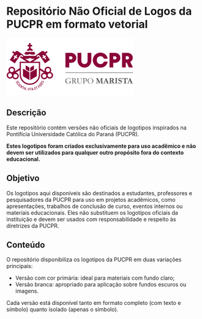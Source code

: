 # Repositório Não Oficial de Logos da PUCPR em formato vetorial

<img
    src="https://raw.githubusercontent.com/lucas-azdias/PUCPR-SVG/ea4f6a6f371fa7c4b26b84b4ad8e00db2b830b9b/cor-primaria/pucpr-completa.svg"
    height="150px"
/>
<img
    srcset="https://raw.githubusercontent.com/lucas-azdias/PUCPR-SVG/ea4f6a6f371fa7c4b26b84b4ad8e00db2b830b9b/branco/pucpr-completa.svg"
    height="50px"
/>

## Descrição
Este repositório contém versões não oficiais de logotipos inspirados na Pontifícia Universidade Católica do Paraná (PUCPR).

**Estes logotipos foram criados exclusivamente para uso acadêmico e não devem ser utilizados para qualquer outro propósito fora do contexto educacional.**

## Objetivo
Os logotipos aqui disponíveis são destinados a estudantes, professores e pesquisadores da PUCPR para uso em projetos acadêmicos, como apresentações, trabalhos de conclusão de curso, eventos internos ou materiais educacionais. Eles não substituem os logotipos oficiais da instituição e devem ser usados com responsabilidade e respeito às diretrizes da PUCPR.

## Conteúdo
O repositório disponibiliza os logotipos da PUCPR em duas variações principais:
- Versão com cor primária: ideal para materiais com fundo claro;
- Versão branca: apropriado para aplicação sobre fundos escuros ou imagens.

Cada versão está disponível tanto em formato completo (com texto e símbolo) quanto isolado (apenas o símbolo).
